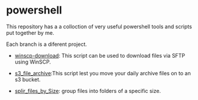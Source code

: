 # powershell
This repository has a a colloction of very useful powershell tools and scripts put together by me.

Each branch is a diferent project.

- [winscp-download](https://github.com/ndeepakrao/powershell/tree/winscp-download): This script can be used to download files via SFTP using WinSCP.

- [s3_file_archive](https://github.com/ndeepakrao/powershell/tree/s3_file_archive):This script lest you move your daily archive files on to an s3 bucket.

- [splir_files_by_Size](https://github.com/ndeepakrao/powershell/blob/split_files_by_size/split_files_by_size): group files into folders of a specific size.
